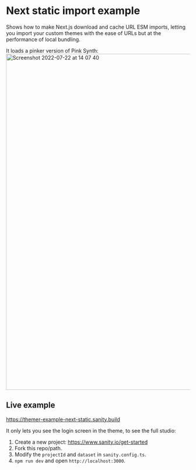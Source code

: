 # Next static import example

Shows how to make Next.js download and cache URL ESM imports, letting you import your custom themes with the ease of URLs but at the performance of local bundling.

It loads a pinker version of Pink Synth:
<img width="920" alt="Screenshot 2022-07-22 at 14 07 40" src="https://user-images.githubusercontent.com/81981/180437659-82dc626e-8ae5-4788-bad1-e4a549d558e1.png">

## Live example

https://themer-example-next-static.sanity.build

It only lets you see the login screen in the theme, to see the full studio:

1. Create a new project: https://www.sanity.io/get-started
2. Fork this repo/path.
3. Modify the `projectId` and `dataset` in `sanity.config.ts`.
4. `npm run dev` and open `http://localhost:3000`.
